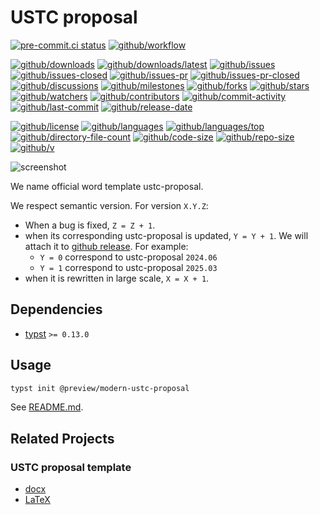 # USTC proposal

[![pre-commit.ci status](https://results.pre-commit.ci/badge/github/ustctug/modern-ustc-proposal/main.svg)](https://results.pre-commit.ci/latest/github/ustctug/modern-ustc-proposal/main)
[![github/workflow](https://github.com/ustctug/modern-ustc-proposal/actions/workflows/main.yml/badge.svg)](https://github.com/ustctug/modern-ustc-proposal/actions)

[![github/downloads](https://shields.io/github/downloads/ustctug/modern-ustc-proposal/total)](https://github.com/ustctug/modern-ustc-proposal/releases)
[![github/downloads/latest](https://shields.io/github/downloads/ustctug/modern-ustc-proposal/latest/total)](https://github.com/ustctug/modern-ustc-proposal/releases/latest)
[![github/issues](https://shields.io/github/issues/ustctug/modern-ustc-proposal)](https://github.com/ustctug/modern-ustc-proposal/issues)
[![github/issues-closed](https://shields.io/github/issues-closed/ustctug/modern-ustc-proposal)](https://github.com/ustctug/modern-ustc-proposal/issues?q=is%3Aissue+is%3Aclosed)
[![github/issues-pr](https://shields.io/github/issues-pr/ustctug/modern-ustc-proposal)](https://github.com/ustctug/modern-ustc-proposal/pulls)
[![github/issues-pr-closed](https://shields.io/github/issues-pr-closed/ustctug/modern-ustc-proposal)](https://github.com/ustctug/modern-ustc-proposal/pulls?q=is%3Apr+is%3Aclosed)
[![github/discussions](https://shields.io/github/discussions/ustctug/modern-ustc-proposal)](https://github.com/ustctug/modern-ustc-proposal/discussions)
[![github/milestones](https://shields.io/github/milestones/all/ustctug/modern-ustc-proposal)](https://github.com/ustctug/modern-ustc-proposal/milestones)
[![github/forks](https://shields.io/github/forks/ustctug/modern-ustc-proposal)](https://github.com/ustctug/modern-ustc-proposal/network/members)
[![github/stars](https://shields.io/github/stars/ustctug/modern-ustc-proposal)](https://github.com/ustctug/modern-ustc-proposal/stargazers)
[![github/watchers](https://shields.io/github/watchers/ustctug/modern-ustc-proposal)](https://github.com/ustctug/modern-ustc-proposal/watchers)
[![github/contributors](https://shields.io/github/contributors/ustctug/modern-ustc-proposal)](https://github.com/ustctug/modern-ustc-proposal/graphs/contributors)
[![github/commit-activity](https://shields.io/github/commit-activity/w/ustctug/modern-ustc-proposal)](https://github.com/ustctug/modern-ustc-proposal/graphs/commit-activity)
[![github/last-commit](https://shields.io/github/last-commit/ustctug/modern-ustc-proposal)](https://github.com/ustctug/modern-ustc-proposal/commits)
[![github/release-date](https://shields.io/github/release-date/ustctug/modern-ustc-proposal)](https://github.com/ustctug/modern-ustc-proposal/releases/latest)

[![github/license](https://shields.io/github/license/ustctug/modern-ustc-proposal)](https://github.com/ustctug/modern-ustc-proposal/blob/main/LICENSE)
[![github/languages](https://shields.io/github/languages/count/ustctug/modern-ustc-proposal)](https://github.com/ustctug/modern-ustc-proposal)
[![github/languages/top](https://shields.io/github/languages/top/ustctug/modern-ustc-proposal)](https://github.com/ustctug/modern-ustc-proposal)
[![github/directory-file-count](https://shields.io/github/directory-file-count/ustctug/modern-ustc-proposal)](https://github.com/ustctug/modern-ustc-proposal)
[![github/code-size](https://shields.io/github/languages/code-size/ustctug/modern-ustc-proposal)](https://github.com/ustctug/modern-ustc-proposal)
[![github/repo-size](https://shields.io/github/repo-size/ustctug/modern-ustc-proposal)](https://github.com/ustctug/modern-ustc-proposal)
[![github/v](https://shields.io/github/v/release/ustctug/modern-ustc-proposal)](https://github.com/ustctug/modern-ustc-proposal)

![screenshot](template/images/thumbnail.png)

We name official word template ustc-proposal.

We respect semantic version. For version `X.Y.Z`:

- When a bug is fixed, `Z = Z + 1`.
- when its corresponding ustc-proposal is updated, `Y = Y + 1`. We will attach
  it to
  [github release](https://github.com/ustctug/modern-ustc-proposal/releases).
  For example:
  - `Y = 0` correspond to ustc-proposal `2024.06`
  - `Y = 1` correspond to ustc-proposal `2025.03`
- when it is rewritten in large scale, `X = X + 1`.

## Dependencies

- [typst](https://github.com/typst/typst) `>= 0.13.0`

## Usage

```sh
typst init @preview/modern-ustc-proposal
```

See [README.md](template).

## Related Projects

### USTC proposal template

- [docx](https://cicpi.ustc.edu.cn/indico/conferenceDisplay.py?confId=971)
- [LaTeX](https://github.com/ustctug/thesis_proposal_ustc)
